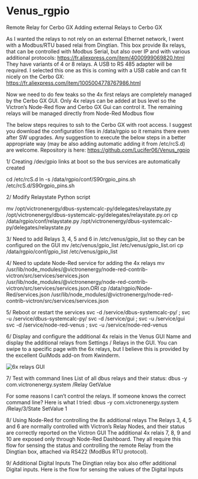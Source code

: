 # Venus_rgpio
Remote Relay for Cerbo GX
Adding external Relays to Cerbo GX

As I wanted the relays to not rely on an external Ethernet network, I went with a Modbus/RTU based relai from Dingtian.
This box provide 8x relays, that can be controlled with Modbus Serial, but also over IP and with various additional protocols: https://fr.aliexpress.com/item/4000999069820.html They have variants of 4 or 8 relays.
A USB to RS 485 adapter will be required. I selected this one as this is coming with a USB cable and can fit nicely on the Cerbo GX: https://fr.aliexpress.com/item/1005004778767986.html

Now we need to do few teaks so the 4x first relays are completely managed by the Cerbo GX GUI.
Only 4x relays can be added at bus level so the Victron’s Node-Red flow and Cerbo GX Gui can control it.
The remaining relays will be managed directly from Node-Red Modbus flow


The below steps requires to ssh to the Cerbo GX with root access.
I suggest you download the configuration files in /data/rgpio so it remains there even after SW upgrades.
Any suggestion to execute the below steps in a better appropriate way (may be also adding automatic adding it from /etc/rcS.d) are welcome.
Repository is here:
https://github.com/Lucifer06/Venus_rgpio

1/ Creating /dev/gpio links at boot so the bus services are automatically created

cd /etc/rcS.d
ln -s /data/rgpio/conf/S90rgpio_pins.sh /etc/rcS.d/S90rgpio_pins.sh


2/ Modify Relaystate Python script

mv /opt/victronenergy/dbus-systemcalc-py/delegates/relaystate.py /opt/victronenergy/dbus-systemcalc-py/delegates/relaystate.py.ori
cp /data/rgpio/conf/relaystate.py /opt/victronenergy/dbus-systemcalc-py/delegates/relaystate.py


3/ Need to add Relays 3, 4, 5 and 6 in /etc/venus/gpio_list so they can be configured on the GUI
mv /etc/venus/gpio_list /etc/venus/gpio_list.ori
cp /data/rgpio/conf/gpio_list  /etc/venus/gpio_list


4/ Need to update Node-Red service for adding the 4x relays
mv /usr/lib/node_modules/@victronenergy/node-red-contrib-victron/src/services/services.json /usr/lib/node_modules/@victronenergy/node-red-contrib-victron/src/services/services.json.ORI
cp /data/rgpio/Node-Red/services.json /usr/lib/node_modules/@victronenergy/node-red-contrib-victron/src/services/services.json


5/ Reboot or restart the services
svc -d /service/dbus-systemcalc-py/ ; svc -u /service/dbus-systemcalc-py/
svc -d /service/gui ; svc -u /service/gui
svc -d /service/node-red-venus ; svc -u /service/node-red-venus


6/ Display and configure the additional 4x relais in the Venus GUI
Name and display the additional relays from Settings / Relays in the GUI.
You can swipe to a specific page with the 6x relays, but I believe this is provided by the excellent GuiMods add-on from Kwinderm.

![6x relays GUI](https://user-images.githubusercontent.com/10178879/196140950-01c7880d-6900-4fce-ae18-c9d671c7e0e8.png)


7/ Test with command lines
List of all dbus relays and their status:
dbus -y com.victronenergy.system /Relay GetValue

For some reasons I can’t control the relays. If someone knows the correct command line?
Here is what I tried:
dbus -y com.victronenergy.system /Relay/3/State SetValue 1


8/ Using Node-Red for controlling the 8x additional relays
The Relays 3, 4, 5 and 6 are normally controlled with Victron’s Relay Nodes, and their status are correctly reported on the Victron GUI
The additional 4x relais 7, 8, 9 and 10 are exposed only through Node-Red Dashboard.
They all require this flow for sensing the status and controlling the remote Relay from the Dingtian box, attached via RS422 (ModBus RTU protocol).


9/ Additional Digital Inputs
The Dingtian relay box also offer additional Digital inputs.
Here is the flow for sensing the values of the Digital Inputs

